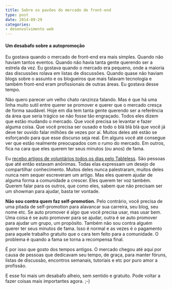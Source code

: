 ```yaml
---
title: Sobre os pavões do mercado de front-end
type: post
date: 2014-09-29
categories:
- desenvolvimento web
---
```


#### Um desabafo sobre a autopromoção

Eu gostava quando o mercado de front-end era mais simples. Quando não haviam tantos eventos. Quando não havia tanta gente querendo ser a estrela da vez. Eu gostava quando o mercado era pequeno, onde a maioria das discussões rolava em listas de discussões. Quando quase não haviam blogs sobre o assunto e os blogueiros que mais falavam tecnologia e também front-end eram profissionais de outras áreas. Eu gostava desse tempo.

Não quero parecer um velho chato ranzinza falando. Mas é que há uma linha muito sutil entre querer se promover e querer que o mercado cresça de forma saudável. Hoje em dia tem tanta gente querendo ser a referência da área que seria trágico se não fosse tão engraçado. Todos eles dizem que estão mudando o mercado. Que você precisa se levantar e fazer alguma coisa. Que você precisa ser ousado e todo o blá blá blá que você já deve ter ouvido falar milhões de vezes por aí. Muitos deles até estão se esforçando para que esse discurso seja real. Em alguns você até consegue ver que estão realmente preocupados com o rumo do mercado. Em outros, fica na cara que eles querem ter seus minutos (ou anos) de fama.

Eu [recebo artigos de voluntários todos os dias pelo Tableless](http://tableless.com.br/seja-um-autor/). São pessoas que até então estavam anônimas. Todas elas expressam um desejo de compartilhar conhecimento. Muitos deles nunca palestraram, muitos deles nunca nem sequer escreveram um artigo. Mas eles querem ajudar de alguma forma a comunidade a crescer. Eles querem ter voz também. Querem falar para os outros, que como eles, sabem que não precisam ser um showman para ajudar, basta ter vontade.

**Não sou contra quem faz self-promotion.** Pelo contrário, você precisa de uma pitada de self-promotion para alavancar sua carreira, seu blog, seu nome etc. Se auto promover é algo que você precisa usar, mas usar bem. Uma coisa é se auto promover para se ajudar, outra é se auto promover para ajudar um grupo, um propósito. Também não sou contra alguém querer ter seus minutos de fama. Isso é normal e as vezes é o pagamento para aquele trabalho gratuito que o cara tem feito para a comunidade. O problema é quando a fama se torna a recompensa final.

É por isso que gosto dos tempos antigos. O mercado chegou até aqui por causa de pessoas que dedicavam seu tempo, de graça, para manter fóruns, listas de discussão, encontros semanais, tutoriais e etc por puro amor a profissão.

E esse foi mais um desabafo alheio, sem sentido e gratuito. Pode voltar a fazer coisas mais importantes agora. ;-)
